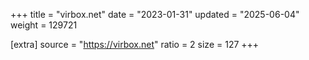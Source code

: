 +++
title = "virbox.net"
date = "2023-01-31"
updated = "2025-06-04"
weight = 129721

[extra]
source = "https://virbox.net"
ratio = 2
size = 127
+++
